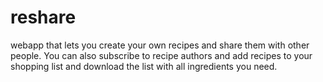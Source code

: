 # reshare
webapp that lets you create your own recipes and share them with other people. You can also subscribe to recipe authors and add recipes to your shopping list and download the list with all ingredients you need.
